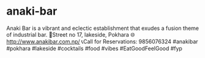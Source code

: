 # anaki-bar

Anaki Bar is a vibrant and eclectic establishment that exudes a fusion theme of industrial bar.
📍Street no 17, lakeside, Pokhara
🌐http://www.anakibar.com.np/
📞Call for Reservations: 9856076324
#anakibar #pokhara #lakeside #cocktails #food #vibes #EatGoodFeelGood #fyp